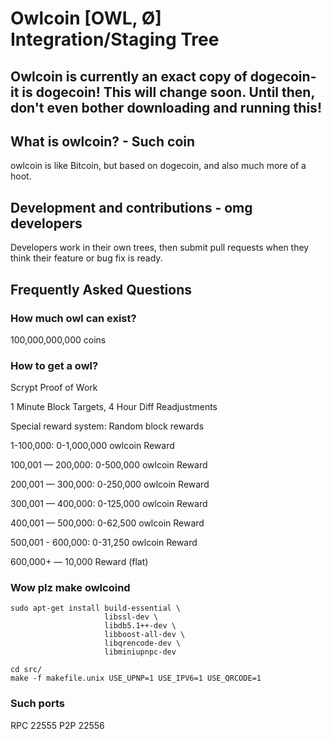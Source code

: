 # Owlcoin [OWL, Ø] Integration/Staging Tree

## Owlcoin is currently an exact copy of dogecoin- it is dogecoin! This will change soon. Until then, don't even bother downloading and running this!

## What is owlcoin? - Such coin
owlcoin is like Bitcoin, but based on dogecoin, and also much more of a hoot.

## Development and contributions - omg developers
Developers work in their own trees, then submit pull requests when they think
their feature or bug fix is ready.

## Frequently Asked Questions

### How much owl can exist?
100,000,000,000  coins

### How to get a owl?
Scrypt Proof of Work

1 Minute Block Targets, 4 Hour Diff Readjustments

Special reward system: Random block rewards

1-100,000: 0-1,000,000 owlcoin Reward

100,001 — 200,000: 0-500,000 owlcoin Reward

200,001 — 300,000: 0-250,000 owlcoin Reward

300,001 — 400,000: 0-125,000 owlcoin Reward

400,001 — 500,000: 0-62,500 owlcoin Reward

500,001 - 600,000: 0-31,250 owlcoin Reward

600,000+ — 10,000 Reward (flat)

### Wow plz make owlcoind

    sudo apt-get install build-essential \
                         libssl-dev \
                         libdb5.1++-dev \
                         libboost-all-dev \
                         libqrencode-dev \
                         libminiupnpc-dev

    cd src/
    make -f makefile.unix USE_UPNP=1 USE_IPV6=1 USE_QRCODE=1

### Such ports
RPC 22555
P2P 22556
